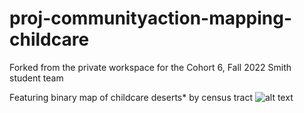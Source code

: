 # proj-communityaction-mapping-childcare
Forked from the private workspace for the Cohort 6, Fall 2022 Smith student team

Featuring binary map of childcare deserts* by census tract
![alt text](https://github.com/[username]/[reponame]/blob/[branch]/image.jpg?raw=true)

